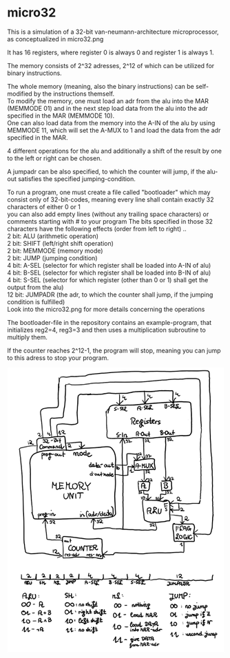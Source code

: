 # micro32
This is a simulation of a 32-bit van-neumann-architecture microprocessor, as conceptualized in micro32.png

It has 16 registers, where register 0 is always 0 and register 1 is always 1.

The memory consists of 2^32 adresses, 2^12 of which can be utilized for binary instructions.

The whole memory (meaning, also the binary instructions) can be self-modified by the instructions themself.  
To modify the memory, one must load an adr from the alu into the MAR (MEMMODE 01) and in the next step load data from the alu
into the adr specified in the MAR (MEMMODE 10).  
One can also load data from the memory into the A-IN of the alu by using MEMMODE 11, which will set the A-MUX to 1 and load the
data from the adr specified in the MAR.

4 different operations for the alu and additionally a shift of the result by one to the left or right can be chosen.

A jumpadr can be also specified, to which the counter will jump, if the alu-out satisfies the specified jumping-condition.

To run a program, one must create a file called "bootloader" which may consist only of 32-bit-codes, meaning every line shall 
contain exactly 32 characters of either 0 or 1  
you can also add empty lines (without any trailing space characters) or comments starting with # to your program
The bits specified in those 32 characters have the following effects (order from left to right) ..  
2 bit: ALU (arithmetic operation)  
2 bit: SHIFT (left/right shift operation)  
2 bit: MEMMODE (memory mode)  
2 bit: JUMP (jumping condition)  
4 bit: A-SEL (selector for which register shall be loaded into A-IN of alu)  
4 bit: B-SEL (selector for which register shall be loaded into B-IN of alu)  
4 bit: S-SEL (selector for which register (other than 0 or 1) shall get the output from the alu)  
12 bit: JUMPADR (the adr, to which the counter shall jump, if the jumping condition is fulfilled)  
Look into the micro32.png for more details concerning the operations  
  
The bootloader-file in the repository contains an example-program, that initializes reg2=4, reg3=3 and then uses a multiplication
subroutine to multiply them.  

If the counter reaches 2^12-1, the program will stop, meaning you can jump to this adress to stop your program.

![micro32conceptual](micro32.png)
